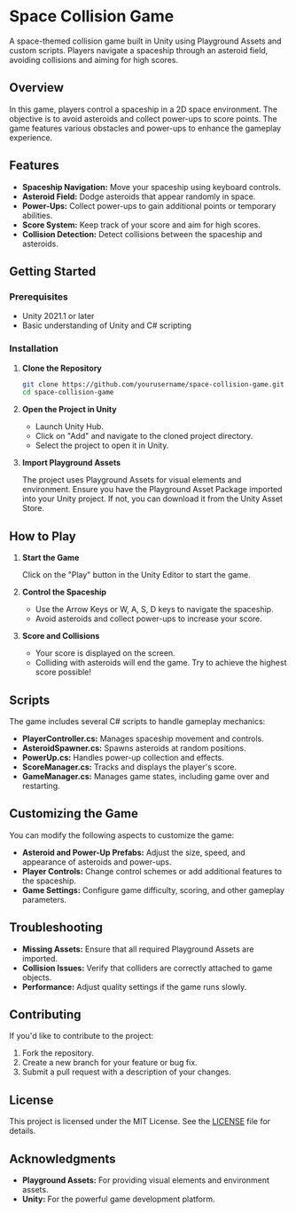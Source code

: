# Space Collision Game

A space-themed collision game built in Unity using Playground Assets and custom scripts. Players navigate a spaceship through an asteroid field, avoiding collisions and aiming for high scores.

## Overview

In this game, players control a spaceship in a 2D space environment. The objective is to avoid asteroids and collect power-ups to score points. The game features various obstacles and power-ups to enhance the gameplay experience.

## Features

- **Spaceship Navigation:** Move your spaceship using keyboard controls.
- **Asteroid Field:** Dodge asteroids that appear randomly in space.
- **Power-Ups:** Collect power-ups to gain additional points or temporary abilities.
- **Score System:** Keep track of your score and aim for high scores.
- **Collision Detection:** Detect collisions between the spaceship and asteroids.

## Getting Started

### Prerequisites

- Unity 2021.1 or later
- Basic understanding of Unity and C# scripting

### Installation

1. **Clone the Repository**

    ```bash
    git clone https://github.com/yourusername/space-collision-game.git
    cd space-collision-game
    ```

2. **Open the Project in Unity**

    - Launch Unity Hub.
    - Click on "Add" and navigate to the cloned project directory.
    - Select the project to open it in Unity.

3. **Import Playground Assets**

    The project uses Playground Assets for visual elements and environment.
    Ensure you have the Playground Asset Package imported into your Unity project. If not, you can download it from the Unity Asset Store.

## How to Play

1. **Start the Game**

    Click on the "Play" button in the Unity Editor to start the game.

2. **Control the Spaceship**

    - Use the Arrow Keys or W, A, S, D keys to navigate the spaceship.
    - Avoid asteroids and collect power-ups to increase your score.

3. **Score and Collisions**

    - Your score is displayed on the screen.
    - Colliding with asteroids will end the game. Try to achieve the highest score possible!

## Scripts

The game includes several C# scripts to handle gameplay mechanics:

- **PlayerController.cs:** Manages spaceship movement and controls.
- **AsteroidSpawner.cs:** Spawns asteroids at random positions.
- **PowerUp.cs:** Handles power-up collection and effects.
- **ScoreManager.cs:** Tracks and displays the player's score.
- **GameManager.cs:** Manages game states, including game over and restarting.

## Customizing the Game

You can modify the following aspects to customize the game:

- **Asteroid and Power-Up Prefabs:** Adjust the size, speed, and appearance of asteroids and power-ups.
- **Player Controls:** Change control schemes or add additional features to the spaceship.
- **Game Settings:** Configure game difficulty, scoring, and other gameplay parameters.

## Troubleshooting

- **Missing Assets:** Ensure that all required Playground Assets are imported.
- **Collision Issues:** Verify that colliders are correctly attached to game objects.
- **Performance:** Adjust quality settings if the game runs slowly.

## Contributing

If you'd like to contribute to the project:

1. Fork the repository.
2. Create a new branch for your feature or bug fix.
3. Submit a pull request with a description of your changes.

## License

This project is licensed under the MIT License. See the [LICENSE](LICENSE) file for details.

## Acknowledgments

- **Playground Assets:** For providing visual elements and environment assets.
- **Unity:** For the powerful game development platform.
